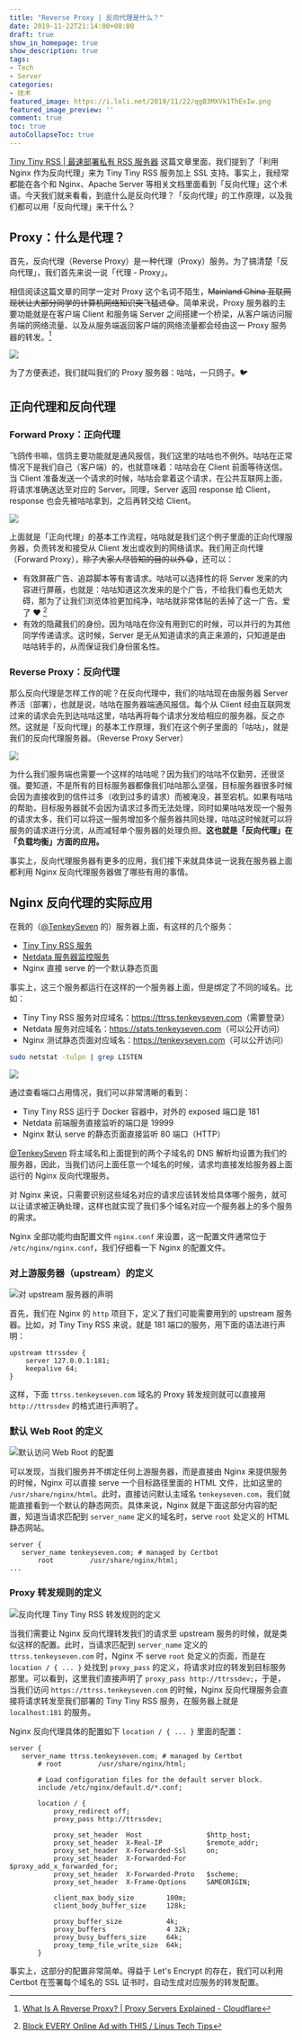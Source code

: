 ```yaml
---
title: "Reverse Proxy | 反向代理是什么？"
date: 2019-11-22T21:14:00+08:00
draft: true
show_in_homepage: true
show_description: true
tags:
- Tech
- Server
categories:
- 技术
featured_image: https://i.loli.net/2019/11/22/qgB3MXVk1ThExIw.png
featured_image_preview: ''
comment: true
toc: true
autoCollapseToc: true
---
```


[Tiny Tiny RSS | 最速部署私有 RSS 服务器](https://blog.spencerwoo.com/2019/11/tiny-tiny-rss/) 这篇文章里面，我们提到了「利用 Nginx 作为反向代理」来为 Tiny Tiny RSS 服务加上 SSL 支持。事实上，我经常都能在各个和 Nginx、Apache Server 等相关文档里面看到「反向代理」这个术语。今天我们就来看看，到底什么是反向代理？「反向代理」的工作原理，以及我们都可以用「反向代理」来干什么？

## Proxy：什么是代理？

首先，反向代理（Reverse Proxy）是一种代理（Proxy）服务。为了搞清楚「反向代理」，我们首先来说一说「代理 - Proxy」。

相信阅读这篇文章的同学一定对 Proxy 这个名词不陌生，~~Mainland China 互联网现状让大部分同学的计算机网络知识突飞猛进~~😂。简单来说，Proxy 服务器的主要功能就是在客户端 Client 和服务端 Server 之间搭建一个桥梁，从客户端访问服务端的网络流量、以及从服务端返回客户端的网络流量都会经由这一 Proxy 服务器的转发。[^Cloudflare]

![](https://i.loli.net/2019/11/23/SX6GjARx5eKpfEI.png)

为了方便表述，我们就叫我们的 Proxy 服务器：咕咕，一只鸽子。🐦

## 正向代理和反向代理

### Forward Proxy：正向代理

飞鸽传书嘛，信鸽主要功能就是通风报信，我们这里的咕咕也不例外。咕咕在正常情况下是我们自己（客户端）的，也就意味着：咕咕会在 Client 前面等待送信。当 Client 准备发送一个请求的时候，咕咕会拿着这个请求，在公共互联网上面，将请求准确送达至对应的 Server。同理，Server 返回 response 给 Client，response 也会先被咕咕拿到，之后再转交给 Client。

![](https://i.loli.net/2019/11/23/agNBpxLzSoIAFhi.png)

上面就是「正向代理」的基本工作流程，咕咕就是我们这个例子里面的正向代理服务器，负责转发和接受从 Client 发出或收到的网络请求。我们用正向代理（Forward Proxy），~~除了大家人尽皆知的目的以外~~😂，还可以：

- 有效屏蔽广告、追踪脚本等有害请求。咕咕可以选择性的将 Server 发来的内容进行屏蔽，也就是：咕咕知道这次发来的是个广告，不给我们看也无妨大碍，那为了让我们浏览体验更加纯净，咕咕就非常体贴的丢掉了这一广告。爱了 ❤️ [^LTT]
- 有效的隐藏我们的身份。因为咕咕在你没有用到它的时候，可以并行的为其他同学传递请求。这时候，Server 是无从知道请求的真正来源的，只知道是由咕咕转手的，从而保证我们身份匿名性。

### Reverse Proxy：反向代理

那么反向代理是怎样工作的呢？在反向代理中，我们的咕咕现在由服务器 Server 养活（部署），也就是说，咕咕在服务器端通风报信。每个从 Client 经由互联网发过来的请求会先到达咕咕这里，咕咕再将每个请求分发给相应的服务器。反之亦然。这就是「反向代理」的基本工作原理，我们在这个例子里面的「咕咕」，就是我们的反向代理服务器。（Reverse Proxy Server）

![](https://i.loli.net/2019/11/23/hUC5TGactx16AJM.png)

为什么我们服务端也需要一个这样的咕咕呢？因为我们的咕咕不仅勤劳，还很坚强。要知道，不是所有的目标服务器都像我们咕咕那么坚强，目标服务器很多时候会因为直接收到的信件过多（收到过多的请求）而被淹没，甚至宕机。如果有咕咕的帮助，目标服务器就不会因为请求过多而无法处理，同时如果咕咕发现一个服务的请求太多，我们可以将这一服务增加多个服务器共同处理，咕咕这时候就可以将服务的请求进行分流，从而减轻单个服务器的处理负担。**这也就是「反向代理」在「负载均衡」方面的应用。**

事实上，反向代理服务器有更多的应用，我们接下来就具体说一说我在服务器上面都利用 Nginx 反向代理服务器做了哪些有用的事情。

## Nginx 反向代理的实际应用

在我的（[@TenkeySeven](https://blog.tenkeyseven.com) 的）服务器上面，有这样的几个服务：

- [Tiny Tiny RSS 服务](https://tt-rss.org/)
- [Netdata 服务器监控服务](https://github.com/netdata/netdata)
- Nginx 直接 serve 的一个默认静态页面

事实上，这三个服务都运行在这样的一个服务器上面，但是绑定了不同的域名。比如：

- Tiny Tiny RSS 服务对应域名：<https://ttrss.tenkeyseven.com>（需要登录）
- Netdata 服务对应域名：<https://stats.tenkeyseven.com>（可以公开访问）
- Nginx 测试静态页面对应域名：<https://tenkeyseven.com>（可以公开访问）

```bash
sudo netstat -tulpn | grep LISTEN
```

![](https://i.loli.net/2019/11/23/XrHv2C5xA8liF3Z.png)

通过查看端口占用情况，我们可以非常清晰的看到：

- Tiny Tiny RSS 运行于 Docker 容器中，对外的 exposed 端口是 181
- Netdata 前端服务直接监听的端口是 19999
- Nginx 默认 serve 的静态页面直接监听 80 端口（HTTP）

[@TenkeySeven](https://blog.tenkeyseven.com) 将主域名和上面提到的两个子域名的 DNS 解析均设置为我们的服务器，因此，当我们访问上面任意一个域名的时候，请求均直接发给服务器上面运行的 Nginx 反向代理服务。

对 Nginx 来说，只需要识别这些域名对应的请求应该转发给具体哪个服务，就可以让请求被正确处理，这样也就实现了我们多个域名对应一个服务器上的多个服务的需求。

Nginx 全部功能均由配置文件 `nginx.conf` 来设置，这一配置文件通常位于 `/etc/nginx/nginx.conf`，我们仔细看一下 Nginx 的配置文件。

### 对上游服务器（upstream）的定义

![对 upstream 服务器的声明](https://i.loli.net/2019/11/23/X4Dzh9fBL8NeRGa.png)

首先，我们在 Nginx 的 `http` 项目下，定义了我们可能需要用到的 upstream 服务器。比如，对 Tiny Tiny RSS 来说，就是 181 端口的服务，用下面的语法进行声明：

```nginx
upstream ttrssdev {
    server 127.0.0.1:181;
    keepalive 64;
}
```

这样，下面 `ttrss.tenkeyseven.com` 域名的 Proxy 转发规则就可以直接用 `http://ttrssdev` 的格式进行声明了。

### 默认 Web Root 的定义

![默认访问 Web Root 的配置](https://i.loli.net/2019/11/23/6jpCBPVJNc9SQIY.png)

可以发现，当我们服务并不绑定任何上游服务器，而是直接由 Nginx 来提供服务的时候，Nginx 可以直接 serve 一个目标路径里面的 HTML 文件，比如这里的 `/usr/share/nginx/html`。此时，直接访问默认主域名 `tenkeyseven.com`，我们就能直接看到一个默认的静态网页。具体来说，Nginx 就是下面这部分内容的配置，知道当请求匹配到 `server_name` 定义的域名时，serve `root` 处定义的 HTML 静态网站。

```nginx
server {
   server_name tenkeyseven.com; # managed by Certbot
       root         /usr/share/nginx/html;
...
```

### Proxy 转发规则的定义

![反向代理 Tiny Tiny RSS 转发规则的定义](https://i.loli.net/2019/11/23/yYojgkwLaAUfGM4.png)

当我们需要让 Nginx 反向代理转发我们的请求至 upstream 服务的时候，就是类似这样的配置。此时，当请求匹配到 `server_name` 定义的 `ttrss.tenkeyseven.com` 时，Nginx 不 serve `root` 处定义的页面，而是在 `location / { ... }` 处找到 `proxy_pass` 的定义，将请求对应的转发到目标服务那里。可以看到，这里我们直接声明了 `proxy_pass http://ttrssdev;`，于是，当我们访问 `https://ttrss.tenkeyseven.com` 的时候，Nginx 反向代理服务会直接将请求转发至我们部署的 Tiny Tiny RSS 服务，在服务器上就是 `localhost:181` 的服务。

Nginx 反向代理具体的配置如下 `location / { ... }` 里面的配置：

```nginx
server {
   server_name ttrss.tenkeyseven.com; # managed by Certbot
       # root         /usr/share/nginx/html;

       # Load configuration files for the default server block.
       include /etc/nginx/default.d/*.conf;

       location / {
           proxy_redirect off;
           proxy_pass http://ttrssdev;

           proxy_set_header  Host                $http_host;
           proxy_set_header  X-Real-IP           $remote_addr;
           proxy_set_header  X-Forwarded-Ssl     on;
           proxy_set_header  X-Forwarded-For     $proxy_add_x_forwarded_for;
           proxy_set_header  X-Forwarded-Proto   $scheme;
           proxy_set_header  X-Frame-Options     SAMEORIGIN;

           client_max_body_size        100m;
           client_body_buffer_size     128k;

           proxy_buffer_size           4k;
           proxy_buffers               4 32k;
           proxy_busy_buffers_size     64k;
           proxy_temp_file_write_size  64k;
       }
```

事实上，这部分的配置非常简单。得益于 Let's Encrypt 的存在，我们可以利用 Certbot 在签署每个域名的 SSL 证书时，自动生成对应服务的转发配置。

[^Cloudflare]: [What Is A Reverse Proxy? | Proxy Servers Explained - Cloudflare](https://www.cloudflare.com/learning/cdn/glossary/reverse-proxy/)

[^LTT]: [Block EVERY Online Ad with THIS / Linus Tech Tips](https://www.youtube.com/watch?v=KBXTnrD_Zs4)
